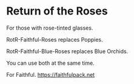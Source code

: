 # Return of the Roses
For those with rose-tinted glasses.

RotR-Faithful-Roses replaces Poppies.

RotR-Faithful-Blue-Roses replaces Blue Orchids.

You can use both at the same time.

For Faithful.
https://faithfulpack.net
